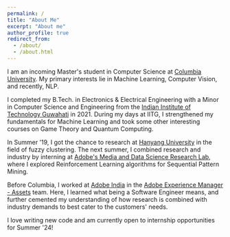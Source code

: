 ```yaml
---
permalink: /
title: "About Me"
excerpt: "About me"
author_profile: true
redirect_from: 
  - /about/
  - /about.html
---
```


I am an incoming Master's student in Computer Science at [Columbia University](https://www.columbia.edu/). My primary interests lie in Machine Learning, Computer Vision, and recently, NLP.

I completed my B.Tech. in Electronics & Electrical Engineering with a Minor in Computer Science and Engineering from the [Indian Institute of Technology Guwahati](https://iitg.ac.in/) in 2021. During my days at IITG, I strengthened my fundamentals for Machine Learning and took some other interesting courses on Game Theory and Quantum Computing.

In Summer '19, I got the chance to research at [Hanyang University](https://www.hanyang.ac.kr/web/eng/home) in the field of fuzzy clustering. The next summer, I combined research and industry by interning at [Adobe's Media and Data Science Research Lab](https://research.adobe.com/), where I explored Reinforcement Learning algorithms for Sequential Pattern Mining.

Before Columbia, I worked at [Adobe India](https://www.adobe.com/in/) in the [Adobe Experience Manager - Assets](https://experienceleague.adobe.com/docs/experience-manager-cloud-service/content/assets/overview.html) team. Here, I learned what being a Software Engineer means, and further cemented my understanding of how research is combined with industry demands to best cater to the customers' needs.

I love writing new code and am currently open to internship opportunities for Summer '24!